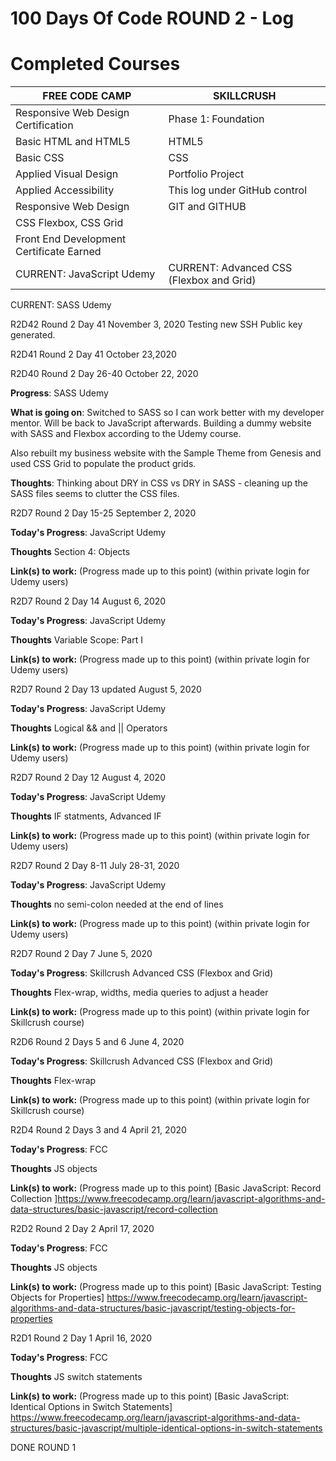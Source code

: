 # 100 Days Of Code ROUND 2 - Log

# Completed Courses #
FREE CODE CAMP  | SKILLCRUSH
------------- | -------------
Responsive Web Design Certification  | Phase 1: Foundation
Basic HTML and HTML5  | HTML5 
Basic CSS  | CSS
Applied Visual Design  | Portfolio Project
Applied Accessibility  | This log under GitHub control
Responsive Web Design  | GIT and GITHUB
CSS Flexbox, CSS Grid   | 
Front End Development Certificate Earned | 
CURRENT: JavaScript Udemy| CURRENT: Advanced CSS (Flexbox and Grid)
CURRENT: SASS Udemy

R2D42 Round 2 Day 41 November 3, 2020
Testing new SSH Public key generated.

R2D41 Round 2 Day 41 October 23,2020

R2D40 Round 2 Day 26-40 October 22, 2020

**Progress**: SASS Udemy

**What is going on**: Switched to SASS so I can work better with my developer mentor. Will be back to JavaScript afterwards. Building a dummy website with SASS and Flexbox according to the Udemy course.

Also rebuilt my business website with the Sample Theme from Genesis and used CSS Grid to populate the product grids. 

**Thoughts**: Thinking about DRY in CSS vs DRY in SASS - cleaning up the SASS files seems to clutter the CSS files. 


R2D7 Round 2 Day 15-25 September 2, 2020

**Today's Progress**:  JavaScript Udemy

**Thoughts** Section 4: Objects

**Link(s) to work:** (Progress made up to this point)
(within private login for Udemy users)

R2D7 Round 2 Day 14 August 6, 2020

**Today's Progress**:  JavaScript Udemy

**Thoughts** Variable Scope: Part I

**Link(s) to work:** (Progress made up to this point)
(within private login for Udemy users)

R2D7 Round 2 Day 13 updated August 5, 2020

**Today's Progress**:  JavaScript Udemy

**Thoughts** Logical && and || Operators

**Link(s) to work:** (Progress made up to this point)
(within private login for Udemy users)

R2D7 Round 2 Day 12 August 4, 2020

**Today's Progress**:  JavaScript Udemy

**Thoughts** IF statments, Advanced IF

**Link(s) to work:** (Progress made up to this point)
(within private login for Udemy users)

R2D7 Round 2 Day 8-11 July 28-31, 2020

**Today's Progress**:  JavaScript Udemy

**Thoughts** no semi-colon needed at the end of lines

**Link(s) to work:** (Progress made up to this point)
(within private login for Udemy users)

R2D7 Round 2 Day 7 June 5, 2020

**Today's Progress**:  Skillcrush Advanced CSS (Flexbox and Grid)

**Thoughts** Flex-wrap, widths, media queries to adjust a header

**Link(s) to work:** (Progress made up to this point)
(within private login for Skillcrush course)

R2D6 Round 2 Days 5 and 6 June 4, 2020

**Today's Progress**:  Skillcrush Advanced CSS (Flexbox and Grid)

**Thoughts** Flex-wrap

**Link(s) to work:** (Progress made up to this point)
(within private login for Skillcrush course)

R2D4 Round 2 Days 3 and 4 April 21, 2020

**Today's Progress**:  FCC

**Thoughts** JS objects

**Link(s) to work:** (Progress made up to this point)
[Basic JavaScript: Record Collection
]https://www.freecodecamp.org/learn/javascript-algorithms-and-data-structures/basic-javascript/record-collection

R2D2 Round 2 Day 2 April 17, 2020

**Today's Progress**:  FCC

**Thoughts** JS objects

**Link(s) to work:** (Progress made up to this point)
[Basic JavaScript: Testing Objects for Properties]
https://www.freecodecamp.org/learn/javascript-algorithms-and-data-structures/basic-javascript/testing-objects-for-properties

R2D1 Round 2 Day 1 April 16, 2020

**Today's Progress**:  FCC

**Thoughts** JS switch statements

**Link(s) to work:** (Progress made up to this point)
[Basic JavaScript: Identical Options in Switch Statements]
https://www.freecodecamp.org/learn/javascript-algorithms-and-data-structures/basic-javascript/multiple-identical-options-in-switch-statements

DONE ROUND 1

